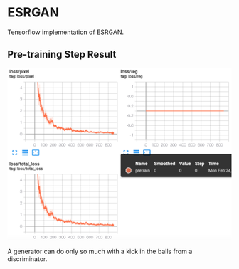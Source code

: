 # ESRGAN

Tensorflow implementation of ESRGAN.

## Pre-training Step Result

![](assets/Pretrain_step.png)

A generator can do only so much with a kick in the balls from a discriminator.